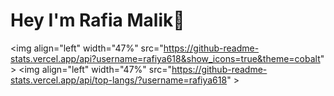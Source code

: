 # Hey I'm Rafia Malik👋

<img align="left" width="47%" src="https://github-readme-stats.vercel.app/api?username=rafiya618&show_icons=true&theme=cobalt" \>
<img align="left" width="47%" src="https://github-readme-stats.vercel.app/api/top-langs/?username=rafiya618" \>



